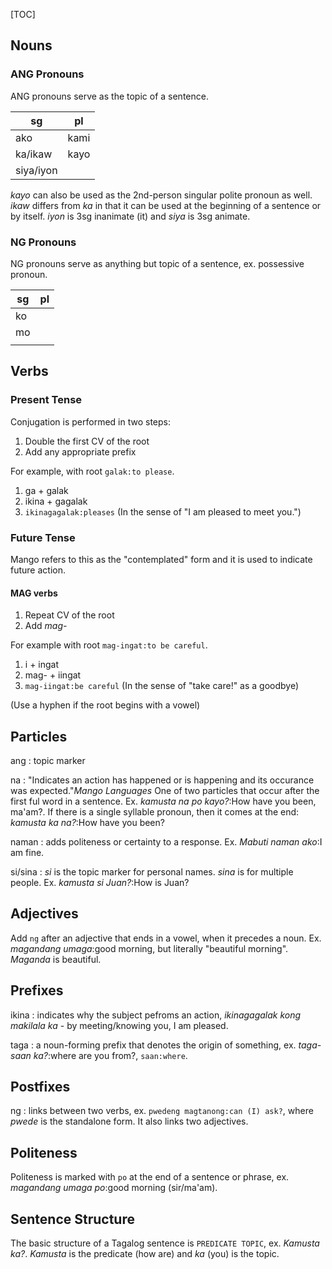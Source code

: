 [TOC]

## Nouns

### ANG Pronouns

ANG pronouns serve as the topic of a sentence. 

 sg        | pl
-----------|----
 ako       | kami
 ka/ikaw   | kayo
 siya/iyon | 

_kayo_ can also be used as the 2nd-person singular polite pronoun as well. _ikaw_ differs from _ka_ in that it can be used at the beginning of a sentence or by itself. _iyon_ is 3sg inanimate (it) and _siya_ is 3sg animate.

### NG Pronouns

NG pronouns serve as anything but topic of a sentence, ex. possessive pronoun.

 sg | pl
----|----
 ko |
 mo |
    |

## Verbs

### Present Tense

Conjugation is performed in two steps:

1. Double the first CV of the root
2. Add any appropriate prefix

For example, with root `galak:to please`.

1. ga + galak
2. ikina + gagalak
3. `ikinagagalak:pleases` (In the sense of "I am pleased to meet you.")

### Future Tense

Mango refers to this as the "contemplated" form and it is used to indicate future action.

#### MAG verbs

1. Repeat CV of the root
2. Add _mag-_

For example with root `mag-ingat:to be careful`.

1. i + ingat
2. mag- + iingat
3. `mag-iingat:be careful` (In the sense of "take care!" as a goodbye)

(Use a hyphen if the root begins with a vowel)

## Particles

ang
: topic marker

na
: "Indicates an action has happened or is happening and its occurance was expected."<cite>Mango Languages</cite> One of two particles that occur after the first ful word in a sentence. Ex. _kamusta na po kayo?_:How have you been, ma'am?. If there is a single syllable pronoun, then it comes at the end: _kamusta ka na?_:How have you been?

naman
: adds politeness or certainty to a response. Ex. _Mabuti naman ako_:I am fine.

si/sina
: _si_ is the topic marker for personal names. _sina_ is for multiple people. Ex. _kamusta si Juan?_:How is Juan?

## Adjectives

Add `ng` after an adjective that ends in a vowel, when it precedes a noun. Ex. _magandang umaga_:good morning, but literally "beautiful morning".  _Maganda_ is beautiful.

## Prefixes

ikina
: indicates why the subject pefroms an action, _ikinagagalak kong makilala ka_ - by meeting/knowing you, I am pleased.

taga
: a noun-forming prefix that denotes the origin of something, ex. _taga-saan ka?_:where are you from?, `saan:where`.

## Postfixes

ng
: links between two verbs, ex. `pwedeng magtanong:can (I) ask?`, where _pwede_ is the standalone form. It also links two adjectives.

## Politeness

Politeness is marked with `po` at the end of a sentence or phrase, ex. _magandang umaga po_:good morning (sir/ma'am).

## Sentence Structure

The basic structure of a Tagalog sentence is `PREDICATE TOPIC`, ex. _Kamusta ka?_. _Kamusta_ is the predicate (how are) and _ka_ (you) is the topic.